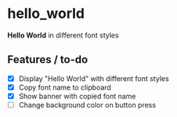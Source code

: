 # hello_world

**Hello World** in different font styles

## Features / to-do

- [x] Display "Hello World" with different font styles
- [x] Copy font name to clipboard
- [x] Show banner with copied font name
- [ ] Change background color on button press
